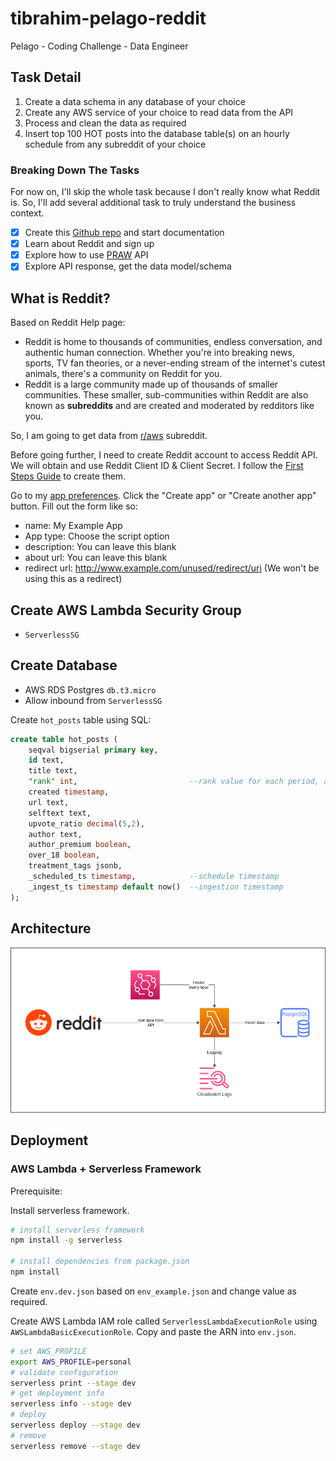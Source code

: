 # tibrahim-pelago-reddit
Pelago - Coding Challenge - Data Engineer

## Task Detail
1. Create a data schema in any database of your choice
2. Create any AWS service of your choice to read data from the API
3. Process and clean the data as required
4. Insert top 100 HOT posts into the database table(s) on an hourly schedule from any subreddit of your choice

### Breaking Down The Tasks
For now on, I'll skip the whole task because I don't really know what Reddit is. So, I'll add several additional task to truly understand the business context.
- [x] Create this [Github repo](https://github.com/taufiqibrahim/tibrahim-pelago-reddit) and start documentation
- [x] Learn about Reddit and sign up
- [x] Explore how to use [PRAW](https://praw.readthedocs.io/en/stable/getting_started/quick_start.html) API
- [x] Explore API response, get the data model/schema

## What is Reddit?
Based on Reddit Help page:
- Reddit is home to thousands of communities, endless conversation, and authentic human connection. Whether you're into breaking news, sports, TV fan theories, or a never-ending stream of the internet's cutest animals, there's a community on Reddit for you.
- Reddit is a large community made up of thousands of smaller communities. These smaller, sub-communities within Reddit are also known as __subreddits__ and are created and moderated by redditors like you.

So, I am going to get data from [r/aws](https://www.reddit.com/r/aws/) subreddit.

Before going further, I need to create Reddit account to access Reddit API. We will obtain and use Reddit Client ID & Client Secret. I follow the [First Steps Guide](https://github.com/reddit/reddit/wiki/OAuth2-Quick-Start-Example#first-steps) to create them.

Go to my [app preferences](https://www.reddit.com/prefs/apps). Click the "Create app" or "Create another app" button. Fill out the form like so:
- name: My Example App
- App type: Choose the script option
- description: You can leave this blank
- about url: You can leave this blank
- redirect url: http://www.example.com/unused/redirect/uri (We won't be using this as a redirect)

## Create AWS Lambda Security Group
- `ServerlessSG`

## Create Database
- AWS RDS Postgres `db.t3.micro`
- Allow inbound from `ServerlessSG` 

Create `hot_posts` table using SQL:
```sql
create table hot_posts (
	seqval bigserial primary key,
	id text,
	title text,
	"rank" int,							--rank value for each period, avoid writing additional SQL
	created timestamp,
	url text,
	selftext text,
	upvote_ratio decimal(5,2),
	author text,
	author_premium boolean,
	over_18 boolean,
	treatment_tags jsonb,
	_scheduled_ts timestamp,			--schedule timestamp
	_ingest_ts timestamp default now()	--ingestion timestamp
);
```

## Architecture
![](architecture.png "Architecture")

## Deployment
### AWS Lambda + Serverless Framework

Prerequisite:

Install serverless framework.
```bash
# install serverless framework
npm install -g serverless

# install dependencies from package.json
npm install
```

Create `env.dev.json` based on `env_example.json` and change value as required.

Create AWS Lambda IAM role called `ServerlessLambdaExecutionRole` using `AWSLambdaBasicExecutionRole`. Copy and paste the ARN into `env.json`.

```bash
# set AWS_PROFILE
export AWS_PROFILE=personal
# validate configuration
serverless print --stage dev
# get deployment info
serverless info --stage dev
# deploy
serverless deploy --stage dev
# remove
serverless remove --stage dev
```
